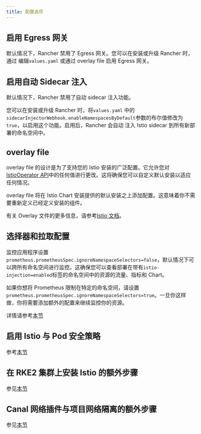 ```yaml
---
title: 配置选项
---
```


## 启用 Egress 网关

默认情况下，Rancher 禁用了 Egress 网关。您可以在安装或升级 Rancher 时，通过 编辑`values.yaml` 或通过 overlay file 启用 Egress 网关。

## 启用自动 Sidecar 注入

默认情况下，Rancher 禁用了自动 sidecar 注入功能。

您可以在安装或升级 Rancher 时，将`values.yaml` 中的`sidecarInjectorWebhook.enableNamespacesByDefault`参数的布尔值修改为`true`，以启用这个功能。启用后，Rancher 会自动 注入 Istio sidecar 到所有新部署的命名空间中。

## overlay file

overlay file 的设计是为了支持您的 Istio 安装的广泛配置。它允许您对[IstioOperator API](https://istio.io/latest/docs/reference/config/istio.operator.v1alpha1/)中的任何值进行更改。这将确保您可以自定义默认安装以适应任何情况。

overlay file 将在 Istio Chart 安装提供的默认安装之上添加配置。这意味着你不需要重新定义已经定义安装的组件。

有关 Overlay 文件的更多信息，请参考[Istio 文档](https://istio.io/latest/docs/setup/install/istioctl/#configure-component-settings)。

## 选择器和拉取配置

监控应用程序设置`prometheus.prometheusSpec.ignoreNamespaceSelectors=false`，默认情况下可以跨所有命名空间进行监控。这确保您可以查看部署在带有`istio-injection=enabled`标签的命名空间中的资源的流量、指标和 Chart。

如果你想将 Prometheus 限制在特定的命名空间，请设置`prometheus.prometheusSpec.ignoreNamespaceSelectors=true`。一旦你这样做，你将需要添加额外的配置来继续监控你的资源。

详情请参考[本节](/docs/rancher2.5/istio/2.5/configuration-reference/selectors-and-scrape/_index)

## 启用 Istio 与 Pod 安全策略

参考[本节](/docs/rancher2.5/istio/2.5/configuration-reference/enable-istio-with-psp/_index)

## 在 RKE2 集群上安装 Istio 的额外步骤

参见[本节](/docs/rancher2.5/istio/2.5/configuration-reference/rke2/_index)

## Canal 网络插件与项目网络隔离的额外步骤

参见[本节](/docs/rancher2.5/istio/2.5/configuration-reference/canal-and-project-network/_index)
